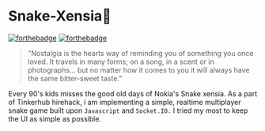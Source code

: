 # Snake-Xensia🐍
[![forthebadge](https://forthebadge.com/images/badges/uses-js.svg)](https://forthebadge.com)
[![forthebadge](https://forthebadge.com/images/badges/built-with-love.svg)](https://forthebadge.com)
> "Nostalgia is the hearts way of reminding you of something you once loved. It travels in many forms; on a song, in a scent or in photographs… but no matter how it comes to you it will always have the same bitter-sweet taste."

Every 90's kids misses the good old days of Nokia's Snake xensia. As a part of Tinkerhub hirehack, i am implementing a simple, realtime multiplayer snake game built upon `Javascript` and `Socket.IO.` I tried my most to keep the UI as simple as possible.


